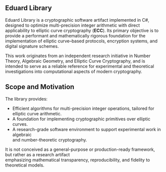 ## Eduard Library

Eduard Library is a cryptographic software artifact implemented in C#, designed to optimize multi-precision 
integer arithmetic with direct applicability to elliptic curve cryptography (<b>ECC</b>). Its primary objective is to 
provide a performant and mathematically rigorous foundation for the implementation of elliptic curve–based 
protocols, encryption systems, and digital signature schemes.<br/>

This work originates from an independent research initiative in Number Theory, Algebraic Geometry, and Elliptic 
Curve Cryptography, and is intended to serve as a reliable reference for experimental and theoretical investigations 
into computational aspects of modern cryptography.<br/>

## Scope and Motivation
The library provides:

- Efficient algorithms for multi-precision integer operations, tailored for elliptic curve arithmetic.
- A foundation for implementing cryptographic primitives over elliptic curves.
- A research-grade software environment to support experimental work in algebraic <br/>and number-theoretic cryptography.

It is not conceived as a general-purpose or production-ready framework, but rather as a research artifact <br/>
emphasizing mathematical transparency, reproducibility, and fidelity to theoretical models.